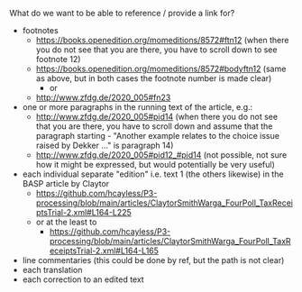 What do we want to be able to reference / provide a link for?

 * footnotes
   * https://books.openedition.org/momeditions/8572#ftn12 (when there you do not see that you are there, you have to scroll down to see footnote 12)
   * https://books.openedition.org/momeditions/8572#bodyftn12 (same as above, but in both cases the footnote number is made clear)
     * or
   * http://www.zfdg.de/2020_005#fn23
 * one or more paragraphs in the running text of the article, e.g.:
   * http://www.zfdg.de/2020_005#pid14  (when there you do not see that you are there, you have to scroll down and assume that the paragraph 
   starting - "Another example relates to the choice issue raised by Dekker ..." is paragraph 14)
   * http://www.zfdg.de/2020_005#pid12_#pid14 (not possible, not sure how it might be expressed, but would potentially be very useful)
 * each individual separate "edition" i.e. text 1 (the others likewise) in the BASP article by Claytor
   * https://github.com/hcayless/P3-processing/blob/main/articles/ClaytorSmithWarga_FourPoll_TaxReceiptsTrial-2.xml#L164-L225
   * or at the least to
     * https://github.com/hcayless/P3-processing/blob/main/articles/ClaytorSmithWarga_FourPoll_TaxReceiptsTrial-2.xml#L164-L165
 * line commentaries (this could be done by ref, but the path is not clear)
 * each translation
 * each correction to an edited text
